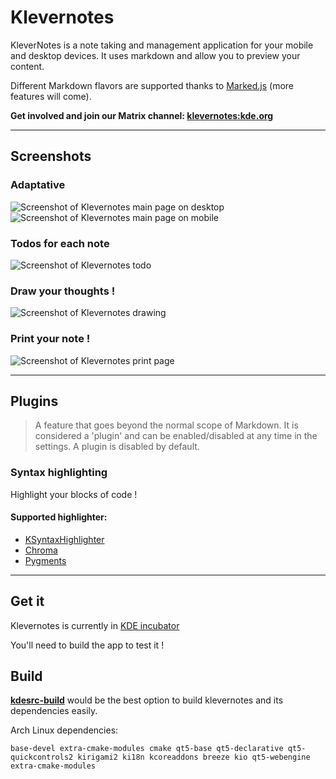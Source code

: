 <!--
    SPDX-License-Identifier: GPL-2.0-or-later
    SPDX-FileCopyrightText: 2022 Louis Schul <schul9louis@gmail.com>
-->

# Klevernotes 

KleverNotes is a note taking and management application for your mobile and desktop devices. It uses markdown and allow you to preview your content. 

Different Markdown flavors are supported thanks to [Marked.js](https://marked.js.org/#specifications) (more features will come). 

**Get involved and join our Matrix channel: [klevernotes:kde.org](https://matrix.to/#/#klevernotes:kde.org)**

___

## Screenshots

### Adaptative
![Screenshot of Klevernotes main page on desktop](https://cdn.kde.org/screenshots/klevernotes/main_note_desktop.png)
![Screenshot of Klevernotes main page on mobile](https://cdn.kde.org/screenshots/klevernotes/main_note_mobile.png)
### Todos for each note
![Screenshot of Klevernotes todo](https://cdn.kde.org/screenshots/klevernotes/todo_mobile.png)
### Draw your thoughts ! 
![Screenshot of  Klevernotes drawing](https://cdn.kde.org/screenshots/klevernotes/painting.png)
### Print your note ! 
![Screenshot of  Klevernotes print page](https://cdn.kde.org/screenshots/klevernotes/printing.png)

___

## Plugins
> A feature that goes beyond the normal scope of Markdown. 
> It is considered a 'plugin' and can be enabled/disabled at any time in the settings. 
> A plugin is disabled by default.

### Syntax highlighting
Highlight your blocks of code !

#### Supported highlighter:
- [KSyntaxHighlighter](https://invent.kde.org/frameworks/syntax-highlighting) 
- [Chroma](https://github.com/alecthomas/chroma)
- [Pygments](https://pygments.org/)

___

## Get it

Klevernotes is currently in [KDE incubator](https://community.kde.org/Incubator) 

You'll need to build the app to test it ! 

## Build

**[kdesrc-build](https://invent.kde.org/sdk/kdesrc-build)** would be the best option to build klevernotes and its dependencies easily.

Arch Linux dependencies:
```
base-devel extra-cmake-modules cmake qt5-base qt5-declarative qt5-quickcontrols2 kirigami2 ki18n kcoreaddons breeze kio qt5-webengine extra-cmake-modules
```
